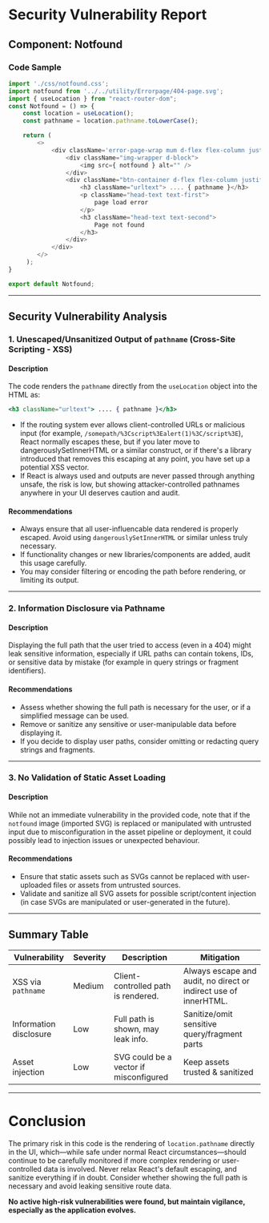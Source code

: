 # Security Vulnerability Report

## Component: Notfound

### Code Sample

```javascript
import './css/notfound.css';
import notfound from '../../utility/Errorpage/404-page.svg';
import { useLocation } from "react-router-dom";
const Notfound = () => {
    const location = useLocation();
    const pathname = location.pathname.toLowerCase();

    return (
        <>
            <div className='error-page-wrap mum d-flex flex-column justify-content-center align-items-center p-3 pt-5'>
                <div className="img-wrapper d-block">
                    <img src={ notfound } alt="" />
                </div>
                <div className="btn-container d-flex flex-column justify-content-center align-items-center">
                    <h3 className="urltext"> .... { pathname }</h3>
                    <p className="head-text text-first">
                        page load error
                    </p>
                    <h3 className="head-text text-second">
                        Page not found
                    </h3>
                </div>
            </div>
        </>
     );
}

export default Notfound;
```

---

## Security Vulnerability Analysis

### 1. **Unescaped/Unsanitized Output of `pathname` (Cross-Site Scripting - XSS)**

#### Description
The code renders the `pathname` directly from the `useLocation` object into the HTML as:
```jsx
<h3 className="urltext"> .... { pathname }</h3>
```

- If the routing system ever allows client-controlled URLs or malicious input (for example, `/somepath/%3Cscript%3Ealert(1)%3C/script%3E`), React normally escapes these, but if you later move to dangerouslySetInnerHTML or a similar construct, or if there's a library introduced that removes this escaping at any point, you have set up a potential XSS vector. 
- If React is always used and outputs are never passed through anything unsafe, the risk is low, but showing attacker-controlled pathnames anywhere in your UI deserves caution and audit.

#### Recommendations
- Always ensure that all user-influencable data rendered is properly escaped. Avoid using `dangerouslySetInnerHTML` or similar unless truly necessary.
- If functionality changes or new libraries/components are added, audit this usage carefully.
- You may consider filtering or encoding the path before rendering, or limiting its output.

---

### 2. **Information Disclosure via Pathname**

#### Description
Displaying the full path that the user tried to access (even in a 404) might leak sensitive information, especially if URL paths can contain tokens, IDs, or sensitive data by mistake (for example in query strings or fragment identifiers).

#### Recommendations
- Assess whether showing the full path is necessary for the user, or if a simplified message can be used.
- Remove or sanitize any sensitive or user-manipulable data before displaying it.
- If you decide to display user paths, consider omitting or redacting query strings and fragments.

---

### 3. **No Validation of Static Asset Loading**

#### Description
While not an immediate vulnerability in the provided code, note that if the `notfound` image (imported SVG) is replaced or manipulated with untrusted input due to misconfiguration in the asset pipeline or deployment, it could possibly lead to injection issues or unexpected behaviour.

#### Recommendations
- Ensure that static assets such as SVGs cannot be replaced with user-uploaded files or assets from untrusted sources.
- Validate and sanitize all SVG assets for possible script/content injection (in case SVGs are manipulated or user-generated in the future).

---

## Summary Table

| Vulnerability         | Severity | Description                              | Mitigation                                   |
|-----------------------|----------|------------------------------------------|----------------------------------------------|
| XSS via `pathname`    | Medium   | Client-controlled path is rendered.      | Always escape and audit, no direct or indirect use of innerHTML. |
| Information disclosure| Low      | Full path is shown, may leak info.       | Sanitize/omit sensitive query/fragment parts |
| Asset injection       | Low      | SVG could be a vector if misconfigured   | Keep assets trusted & sanitized              |

---

# Conclusion

The primary risk in this code is the rendering of `location.pathname` directly in the UI, which—while safe under normal React circumstances—should continue to be carefully monitored if more complex rendering or user-controlled data is involved. Never relax React's default escaping, and sanitize everything if in doubt. Consider whether showing the full path is necessary and avoid leaking sensitive route data.

**No active high-risk vulnerabilities were found, but maintain vigilance, especially as the application evolves.**